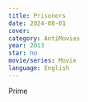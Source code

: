 ```yaml
---
title: Prisoners
date: 2024-08-01
cover: 
category: AntiMovies
year: 2013
star: no
movie/series: Movie
language: English
---
```

Prime






